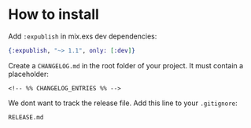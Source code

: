 # How to install

Add `:expublish` in mix.exs dev dependencies:

```elixir
{:expublish, "~> 1.1", only: [:dev]}
```

Create a `CHANGELOG.md` in the root folder of your project. It must contain a placeholder:

```text
<!-- %% CHANGELOG_ENTRIES %% -->
```

We dont want to track the release file. Add this line to your `.gitignore`:

```text
RELEASE.md
```
